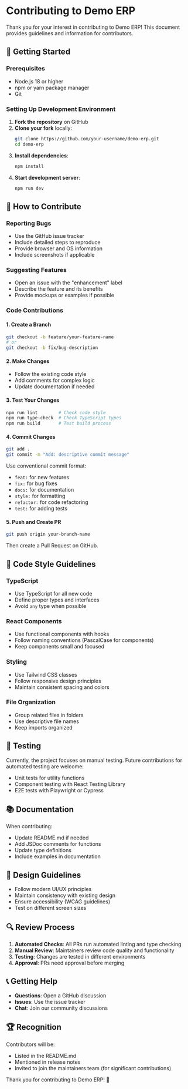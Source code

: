 # Contributing to Demo ERP

Thank you for your interest in contributing to Demo ERP! This document provides guidelines and information for contributors.

## 🚀 Getting Started

### Prerequisites
- Node.js 18 or higher
- npm or yarn package manager
- Git

### Setting Up Development Environment

1. **Fork the repository** on GitHub
2. **Clone your fork** locally:
   ```bash
   git clone https://github.com/your-username/demo-erp.git
   cd demo-erp
   ```
3. **Install dependencies**:
   ```bash
   npm install
   ```
4. **Start development server**:
   ```bash
   npm run dev
   ```

## 🎯 How to Contribute

### Reporting Bugs
- Use the GitHub issue tracker
- Include detailed steps to reproduce
- Provide browser and OS information
- Include screenshots if applicable

### Suggesting Features
- Open an issue with the "enhancement" label
- Describe the feature and its benefits
- Provide mockups or examples if possible

### Code Contributions

#### 1. Create a Branch
```bash
git checkout -b feature/your-feature-name
# or
git checkout -b fix/bug-description
```

#### 2. Make Changes
- Follow the existing code style
- Add comments for complex logic
- Update documentation if needed

#### 3. Test Your Changes
```bash
npm run lint        # Check code style
npm run type-check  # Check TypeScript types
npm run build       # Test build process
```

#### 4. Commit Changes
```bash
git add .
git commit -m "Add: descriptive commit message"
```

Use conventional commit format:
- `feat:` for new features
- `fix:` for bug fixes
- `docs:` for documentation
- `style:` for formatting
- `refactor:` for code refactoring
- `test:` for adding tests

#### 5. Push and Create PR
```bash
git push origin your-branch-name
```
Then create a Pull Request on GitHub.

## 📝 Code Style Guidelines

### TypeScript
- Use TypeScript for all new code
- Define proper types and interfaces
- Avoid `any` type when possible

### React Components
- Use functional components with hooks
- Follow naming conventions (PascalCase for components)
- Keep components small and focused

### Styling
- Use Tailwind CSS classes
- Follow responsive design principles
- Maintain consistent spacing and colors

### File Organization
- Group related files in folders
- Use descriptive file names
- Keep imports organized

## 🧪 Testing

Currently, the project focuses on manual testing. Future contributions for automated testing are welcome:

- Unit tests for utility functions
- Component testing with React Testing Library
- E2E tests with Playwright or Cypress

## 📚 Documentation

When contributing:
- Update README.md if needed
- Add JSDoc comments for functions
- Update type definitions
- Include examples in documentation

## 🎨 Design Guidelines

- Follow modern UI/UX principles
- Maintain consistency with existing design
- Ensure accessibility (WCAG guidelines)
- Test on different screen sizes

## 🔍 Review Process

1. **Automated Checks**: All PRs run automated linting and type checking
2. **Manual Review**: Maintainers review code quality and functionality
3. **Testing**: Changes are tested in different environments
4. **Approval**: PRs need approval before merging

## 📞 Getting Help

- **Questions**: Open a GitHub discussion
- **Issues**: Use the issue tracker
- **Chat**: Join our community discussions

## 🏆 Recognition

Contributors will be:
- Listed in the README.md
- Mentioned in release notes
- Invited to join the maintainers team (for significant contributions)

Thank you for contributing to Demo ERP! 🎉
